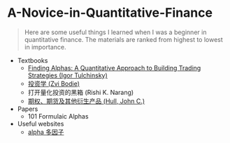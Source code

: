 # A-Novice-in-Quantitative-Finance

> Here are some useful things I learned when I was a beginner in quantitative finance. The materials are ranked from highest to lowest in importance.

- Textbooks
  - [Finding Alphas: A Quantitative Approach to Building Trading Strategies (Igor Tulchinsky)](https://book4you.org/book/5284205/b542ee)
  - [投资学 (Zvi Bodie)](https://book4you.org/book/5419469/21ab42?dsource=recommend)
  - 打开量化投资的黑箱 (Rishi K. Narang)
  - [期权、期货及其他衍生产品 (Hull, John C.)](https://book4you.org/book/5499027/cbd0c3)
- Papers
  - 101 Formulaic Alphas
- Useful websites
  - [alpha 多因子](https://wizardforcel.gitbooks.io/python-quant-uqer/content/16.html)

